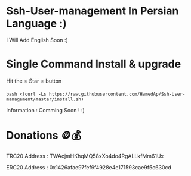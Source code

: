 # Ssh-User-management In Persian Language :)
I Will Add English Soon :)

# Single Command Install & upgrade
Hit the ⭐ Star ⭐ button

````
bash <(curl -Ls https://raw.githubusercontent.com/HamedAp/Ssh-User-management/master/install.sh)
````

Information :
Comming Soon ! :)

# Donations 🪙💰
TRC20 Address :
TWAcjmHKhqMQ58xXo4do4RgALLkfMm61Ux

ERC20 Address :
0x1426afae97fef9f4928e4e171593cae9f5c630cd
